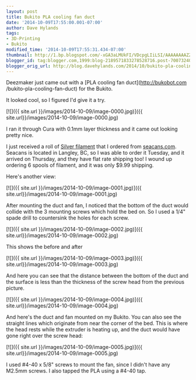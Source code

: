 ```yaml
---
layout: post
title: Bukito PLA cooling fan duct
date: '2014-10-09T17:55:00.001-07:00'
author: Dave Hylands
tags:
- 3D-Printing
- Bukito
modified_time: '2014-10-09T17:55:31.434-07:00'
thumbnail: http://1.bp.blogspot.com/-xGA3aLMUkFI/VDcpgLIiLSI/AAAAAAAAZZk/NUJzuEQW5o4/s72-c/01-Ducted-Fan.jpg
blogger_id: tag:blogger.com,1999:blog-2189571833278528716.post-7007324095019711589
blogger_orig_url: http://blog.davehylands.com/2014/10/bukito-pla-cooling-fan-duct.html
---
```


Deezmaker just came out with a [PLA cooling fan duct](http://bukobot.com
/bukito-pla-cooling-fan-duct) for the Bukito.

It looked cool, so I figured I'd give it a try.

[![]({{ site.url }}/images/2014-10-09/image-0000.jpg)]({{ site.url}}/images/2014-10-09/image-0000.jpg)

I ran it through Cura with 0.1mm layer thickness and it came out looking
pretty nice.

I just received a roll of [Silver
filament](https://seacans.com/collections/pla/products/pla-silver-1-75mm-1kg)
that I ordered from [seacans.com](http://seacans.com/). Seacans is located in
Langley, BC, so I was able to order it Tuesday, and it arrived on Thursday,
and they have flat rate shipping too! I wound up ordering 6 spools of
filament, and it was only $9.99 shipping.

Here's another view:

[![]({{ site.url }}/images/2014-10-09/image-0001.jpg)]({{ site.url}}/images/2014-10-09/image-0001.jpg)


After mounting the duct and fan, I noticed that the bottom of the duct would
collide with the 3 mounting screws which hold the bed on. So I used a 1/4"
spade drill to countersink the holes for each screw.


[![]({{ site.url }}/images/2014-10-09/image-0002.jpg)]({{ site.url}}/images/2014-10-09/image-0002.jpg)


 This shows the before and after


[![]({{ site.url }}/images/2014-10-09/image-0003.jpg)]({{ site.url}}/images/2014-10-09/image-0003.jpg)


 And here you can see that the distance between the bottom of the duct and the
surface is less than the thickness of the screw head from the previous
picture.


[![]({{ site.url }}/images/2014-10-09/image-0004.jpg)]({{ site.url}}/images/2014-10-09/image-0004.jpg)


And here's the duct and fan mounted on my Bukito. You can also see the
straight lines which originate from near the corner of the bed. This is where
the head rests while the extruder is heating up, and the duct would have gone
right over the screw head:

[![]({{ site.url }}/images/2014-10-09/image-0005.jpg)]({{ site.url}}/images/2014-10-09/image-0005.jpg)

I used #4-40 x 5/8" screws to mount the fan, since I didn't have any M2.5mm
screws. I also tapped the PLA using a #4-40 tap.

